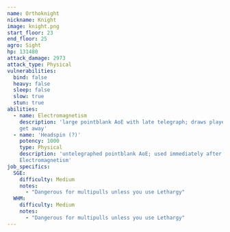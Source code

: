 ```yaml
---
name: Orthoknight
nickname: Knight
image: knight.png
start_floor: 23
end_floor: 25
agro: Sight
hp: 131480
attack_damage: 2973
attack_type: Physical
vulnerabilities:
  bind: false
  heavy: false
  sleep: false
  slow: true
  stun: true
abilities:
  - name: Electromagnetism
    description: 'large pointblank AoE with late telegraph; draws players in -
    get away'
  - name: 'Headspin (?)'
    potency: 1000
    type: Physical
    description: 'untelegraphed pointblank AoE; used immediately after
    Electromagnetism'
job_specifics:
  SGE:
    difficulty: Medium
    notes:
      - "Dangerous for multipulls unless you use Lethargy"
  WHM:
    difficulty: Medium
    notes:
      - "Dangerous for multipulls unless you use Lethargy"
---
```

